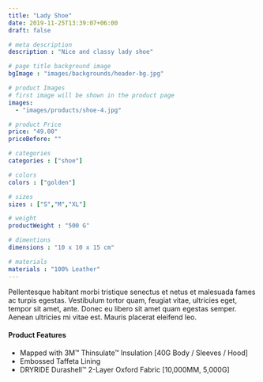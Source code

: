 ```yaml
---
title: "Lady Shoe"
date: 2019-11-25T13:39:07+06:00
draft: false

# meta description
description : "Nice and classy lady shoe"

# page title background image
bgImage : "images/backgrounds/header-bg.jpg"

# product Images
# first image will be shown in the product page
images:
  - "images/products/shoe-4.jpg"

# product Price
price: "49.00"
priceBefore: ""

# categories
categories : ["shoe"]

# colors 
colors : ["golden"]

# sizes
sizes : ["S","M","XL"]

# weight
productWeight : "500 G"

# dimentions
dimensions : "10 x 10 x 15 cm"

# materials
materials : "100% Leather"
---
```


Pellentesque habitant morbi tristique senectus et netus et malesuada fames ac turpis egestas. Vestibulum tortor quam, feugiat vitae, ultricies eget, tempor sit amet, ante. Donec eu libero sit amet quam egestas semper. Aenean ultricies mi vitae est. Mauris placerat eleifend leo.

#### Product Features

* Mapped with 3M™ Thinsulate™ Insulation [40G Body / Sleeves / Hood]
* Embossed Taffeta Lining
* DRYRIDE Durashell™ 2-Layer Oxford Fabric [10,000MM, 5,000G]
